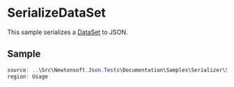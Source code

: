 ﻿# SerializeDataSet

This sample serializes a [DataSet](T:System.Data.DataSet) to JSON. 

## Sample

```csharp Usage
source: ..\Src\Newtonsoft.Json.Tests\Documentation\Samples\Serializer\SerializeDataSet.cs
region: Usage
```
